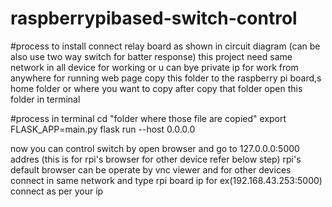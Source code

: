 # raspberrypibased-switch-control
#process to install 
connect relay board as shown in circuit diagram (can be also use two way switch for batter response)
this project need same network in all device for working or u can bye private ip for work from anywhere
for running web page copy this folder to the raspberry pi board,s home folder or where you want to copy
after copy that folder open this folder in terminal

#process in terminal 
cd "folder where those file are copied"
export FLASK_APP=main.py
flask run --host 0.0.0.0


now you can control switch by open browser and go to 127.0.0.0:5000 addres (this is for rpi's browser for other device refer below step) rpi's default browser can be operate by vnc viewer 
and for other devices connect in same network and type rpi board ip for ex(192.168.43.253:5000) connect as per your ip
